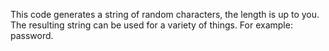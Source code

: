 <p>This code generates a string of random characters, the length is up to you. The resulting string can be used for a variety of things. For example: password.</p>